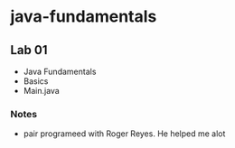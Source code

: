 # java-fundamentals

## Lab 01

- Java Fundamentals
- Basics
- Main.java


### Notes

- pair programeed with Roger Reyes. He helped me alot